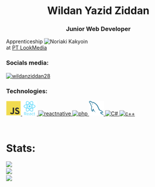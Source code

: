 <h1 align="center">Wildan Yazid Ziddan</h1>
<h3 align="center">Junior Web Developer</h3>
<img align="right" alt="Noriaki Kakyoin" width="400" src="https://i.pinimg.com/originals/9b/56/5a/9b565a4132628c51b7112067160e45c7.gif"

Apprenticeship at [PT LookMedia](https://lookmedia.co.id/)

<h3 align="left">Socials media:</h3>
<p align="left">
<a href="https://www.instagram.com/wildanziddan28" target="blank"><img align="center" src="https://raw.githubusercontent.com/rahuldkjain/github-profile-readme-generator/master/src/images/icons/Social/instagram.svg" alt="wildanziddan28" height="30" width="40" /></a>
</p>

<h3 align="left">Technologies:</h3>
<a href="https://developer.mozilla.org/en-US/docs/Web/JavaScript" target="_blank" rel="noreferrer"> <img src="https://raw.githubusercontent.com/devicons/devicon/master/icons/javascript/javascript-original.svg" alt="javascript" width="40" height="40"/> </a>
<a href="https://reactjs.org/" target="_blank" rel="noreferrer"> <img src="https://raw.githubusercontent.com/devicons/devicon/master/icons/react/react-original-wordmark.svg" alt="react" width="40" height="40"/> </a>
<a href="https://reactnative.dev/" target="_blank" rel="noreferrer"> <img src="https://reactnative.dev/img/header_logo.svg" alt="reactnative" width="40" height="40"/> </a> 
<a href="https://www.php.net/" target="_blank" rel="noreferrer"> <img src="https://www.vectorlogo.zone/logos/php/php-icon.svg" alt="php" width="40" height="40"/> </a>
<a href="https://www.mysql.com/" target="_blank" rel="noreferrer"> <img src="https://raw.githubusercontent.com/devicons/devicon/master/icons/mysql/mysql-original.svg" alt="mysql" width="40" height="40"/> </a>
<a href="https://learn.microsoft.com/en-us/dotnet/csharp/" target="_blank" rel="noreferrer"> <img src="https://learn.microsoft.com/en-us/dotnet/media/logo_csharp.png" alt="C#" width="40" height="40"/> </a>
<a href="https://isocpp.org/" target="_blank" rel="noreferrer"> <img src="https://upload.wikimedia.org/wikipedia/commons/thumb/3/32/C%2B%2B_logo.png/800px-C%2B%2B_logo.png?20210422185554" alt="c++" width="40" height="40"/> </a>
<p align="left">   </p>
<br/>

# Stats:
![](https://github-readme-stats.vercel.app/api?username=WildanZiddan&theme=dark&hide_border=true&include_all_commits=false&count_private=false)<br/>
![](https://github-readme-streak-stats.herokuapp.com/?user=WildanZiddan&theme=dark&hide_border=true)<br/>
![](https://github-readme-stats.vercel.app/api/top-langs/?username=WildanZiddan&theme=dark&hide_border=true&layout=compact)<br/>
